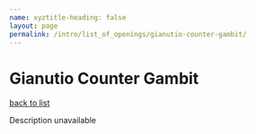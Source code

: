 ```yaml
---
name: xyztitle-heading: false
layout: page
permalink: /intro/list_of_openings/gianutio-counter-gambit/
---
```


# Gianutio Counter Gambit

[back to list](../../list_of_openings)

Description unavailable